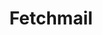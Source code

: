 ---
lang: es
layout: doc
redirect_from:
- /es/doc/Fetchmail/
- /es/doc/fetchmail/
- /es/wiki/Fetchmail/
redirect_to: https://github.com/Qubes-Community/Contents/blob/master/docs/configuration/fetchmail.md
ref: 114
title: Fetchmail
---